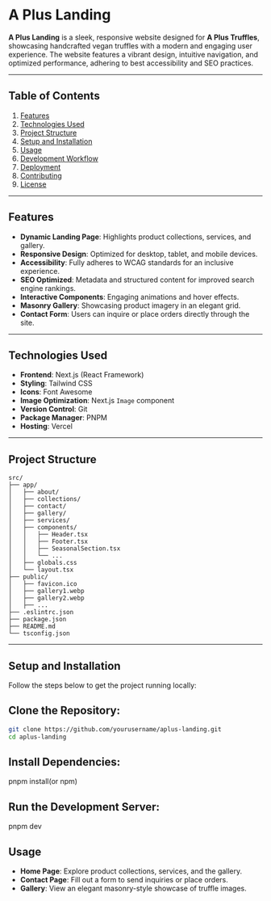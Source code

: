 # A Plus Landing

**A Plus Landing** is a sleek, responsive website designed for **A Plus Truffles**, showcasing handcrafted vegan truffles with a modern and engaging user experience. The website features a vibrant design, intuitive navigation, and optimized performance, adhering to best accessibility and SEO practices.

---

## Table of Contents

1. [Features](#features)
2. [Technologies Used](#technologies-used)
3. [Project Structure](#project-structure)
4. [Setup and Installation](#setup-and-installation)
5. [Usage](#usage)
6. [Development Workflow](#development-workflow)
7. [Deployment](#deployment)
8. [Contributing](#contributing)
9. [License](#license)

---

## Features

- **Dynamic Landing Page**: Highlights product collections, services, and gallery.
- **Responsive Design**: Optimized for desktop, tablet, and mobile devices.
- **Accessibility**: Fully adheres to WCAG standards for an inclusive experience.
- **SEO Optimized**: Metadata and structured content for improved search engine rankings.
- **Interactive Components**: Engaging animations and hover effects.
- **Masonry Gallery**: Showcasing product imagery in an elegant grid.
- **Contact Form**: Users can inquire or place orders directly through the site.

---

## Technologies Used

- **Frontend**: Next.js (React Framework)
- **Styling**: Tailwind CSS
- **Icons**: Font Awesome
- **Image Optimization**: Next.js `Image` component
- **Version Control**: Git
- **Package Manager**: PNPM
- **Hosting**: Vercel

---

## Project Structure

```plaintext
src/
├── app/
│   ├── about/
│   ├── collections/
│   ├── contact/
│   ├── gallery/
│   ├── services/
│   ├── components/
│   │   ├── Header.tsx
│   │   ├── Footer.tsx
│   │   ├── SeasonalSection.tsx
│   │   └── ...
│   ├── globals.css
│   └── layout.tsx
├── public/
│   ├── favicon.ico
│   ├── gallery1.webp
│   ├── gallery2.webp
│   ├── ...
├── .eslintrc.json
├── package.json
├── README.md
└── tsconfig.json
```
---

## Setup and Installation

Follow the steps below to get the project running locally:

## Clone the Repository:

```bash
git clone https://github.com/yourusername/aplus-landing.git
cd aplus-landing 
```

## Install Dependencies:

pnpm install(or npm)

## Run the Development Server:

pnpm dev

## Usage

- **Home Page**: Explore product collections, services, and the gallery.
- **Contact Page**: Fill out a form to send inquiries or place orders.
- **Gallery**: View an elegant masonry-style showcase of truffle images.





